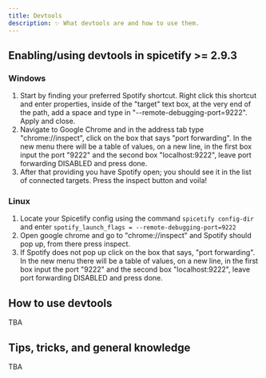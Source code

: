 ```yaml
---
title: Devtools
description: ✨ What devtools are and how to use them.
---
```


## Enabling/using devtools in spicetify >= 2.9.3

### Windows

1. Start by finding your preferred Spotify shortcut. Right click this shortcut and enter properties, inside of the "target" text box, at the very end of the path, add a space and type in "--remote-debugging-port=9222". Apply and close.
2. Navigate to Google Chrome and in the address tab type "chrome://inspect", click on the box that says 
"port forwarding". In the new menu there will be a table of values, on a new line, in the first box input the port "9222" and the second box "localhost:9222", leave port forwarding DISABLED and press done.
3. After that providing you have Spotify open; you should see it in the list of connected targets. Press the inspect button and voila!

### Linux
1. Locate your Spicetify config using the command `spicetify config-dir` and enter `spotify_launch_flags = --remote-debugging-port=9222`
2. Open google chrome and go to "chrome://inspect" and Spotify should pop up, from there press inspect.
3. If Spotify does not pop up click on the box that says, "port forwarding". In the new menu there will be a table of values, on a new line, in the first box input the port "9222" and the second box "localhost:9222", leave port forwarding DISABLED and press done.

## How to use devtools
TBA

## Tips, tricks, and general knowledge
TBA
